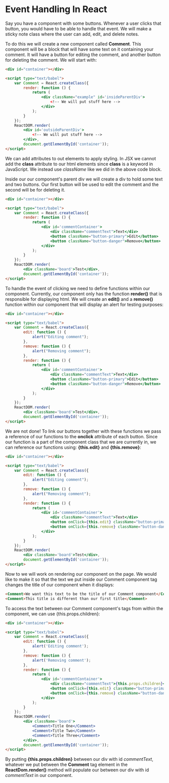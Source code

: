 # Event Handling In React

Say you have a component with some buttons. Whenever a user clicks that button, you would have to be able to handle that event. We will make a sticky note class where the user can add, edit, and delete notes.

To do this we will create a new component called **Comment**. This component will be a block that will have some text on it containing your comment. It will have a button for editing the comment, and another button for deleting the comment. We will start with:

```html
<div id="container"></div>

<script type="text/babel">
    var Comment = React.createClass({
        render: function () {
            return (
                <div className="example" id='insideParentDiv'>
                    <!-- We will put stuff here -->
                </div>
            );
        }
    });
    ReactDOM.render(
        <div id='outsideParentDiv'>
            <!-- We will put stuff here -->
        </div>,
        document.getElementById('container'));
</script>
```

We can add attributes to out elements to apply styling. In JSX we cannot add the **class** attribute to our html elements since **class** is a keyword in JavaScript. We instead use *className* like we did in the above code block.

Inside our our component's parent div we will create a div to hold some text and two buttons. Our first button will be used to edit the comment and the second will be for deleting it.

```html
<div id="container"></div>

<script type="text/babel">
    var Comment = React.createClass({
        render: function () {
            return (
                <div id='commentContainer'>
                    <div className="commentText">Text</div>
                    <button className="button-primary">Edit</button>
                    <button className="button-danger">Remove</button>
                </div>
            );
        }
    });
    ReactDOM.render(
        <div className='board'>Test</div>,
        document.getElementById('container'));
</script>
```

To handle the event of clicking we need to define functions within our component. Currently, our component only has the function **render()** that is responsible for displaying html. We will create an **edit()** and a **remove()** function within our component that will display an alert for testing purposes:

```html
<div id="container"></div>

<script type="text/babel">
    var Comment = React.createClass({
        edit: function () {
            alert("Editing comment");
        },
        remove: function () {
            alert("Removing comment");
        },
        render: function () {
            return (
                <div id='commentContainer'>
                    <div className="commentText">Text</div>
                    <button className="button-primary">Edit</button>
                    <button className="button-danger">Remove</button>
                </div>
            );
        }
    });
    ReactDOM.render(
        <div className='board'>Test</div>,
        document.getElementById('container'));
</script>
```

We are not done! To link our buttons together with these functions we pass a reference of our functions to the **onclick** attribute of each button. Since our function is a part of the component class that we are currently in, we can reference our functions using: **{this.edit}** and **{this.remove}**:

```html
<div id="container"></div>

<script type="text/babel">
    var Comment = React.createClass({
        edit: function () {
            alert("Editing comment");
        },
        remove: function () {
            alert("Removing comment");
        },
        render: function () {
            return (
                <div id='commentContainer'>
                    <div className="commentText">Text</div>
                    <button onClick={this.edit} className="button-primary">Edit</button>
                    <button onClick={this.remove} className="button-danger">Remove</button>
                </div>
            );
        }
    });
    ReactDOM.render(
        <div className='board'>Test</div>,
        document.getElementById('container'));
</script>
```

Now to we will work on rendering our component on the page. We would like to make it so that the text we put inside our Comment component tag changes the title of our component when it displays:

```html
<Comment>We want this text to be the title of our Comment component</Comment>
<Comment>This title is different than our first title</Comment>
```

To access the text between our Comment component's tags from within the component, we can use {this.props.children}:

```html
<div id="container"></div>

<script type="text/babel">
    var Comment = React.createClass({
        edit: function () {
            alert('Editing comment');
        },
        remove: function () {
            alert('Removing comment');
        },
        render: function () {
            return (
                <div id='commentContainer'>
                    <div className="commentText">{this.props.children}</div>
                    <button onClick={this.edit} className="button-primary">Edit</button>
                    <button onClick={this.remove} className="button-danger">Remove</button>
                </div>
            );
        }
    });
    ReactDOM.render(
        <div className='board'>
            <Comment>Title One</Comment>
            <Comment>Title Two</Comment>
            <Comment>Title Three</Comment>
        </div>,
        document.getElementById('container'));
</script>
```

By putting **{this.props.children}** between our div with id *commentText*, whatever we put between the **Comment** tag element in the **ReactDom.render()** method will populate our between our div with id *commentText* in our component.
